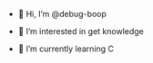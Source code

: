 - 👋 Hi, I’m @debug-boop

- 👀 I’m interested in get knowledge

- 🌱 I’m currently learning  C
<!---
debug-boop/debug-boop is a ✨ special ✨ repository because its `README.md` (this file) appears on your GitHub profile.
You can click the Preview link to take a look at your changes.
--->
